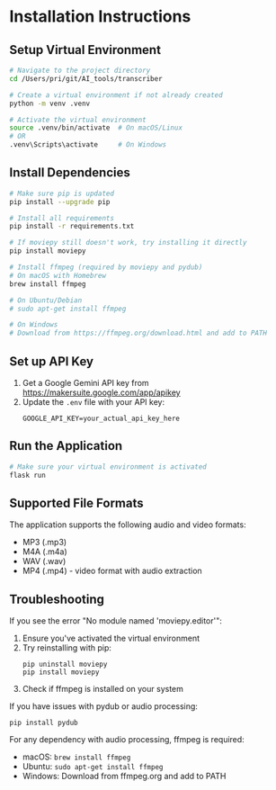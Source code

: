 # Installation Instructions

## Setup Virtual Environment
```bash
# Navigate to the project directory
cd /Users/pri/git/AI_tools/transcriber

# Create a virtual environment if not already created
python -m venv .venv

# Activate the virtual environment
source .venv/bin/activate  # On macOS/Linux
# OR
.venv\Scripts\activate     # On Windows
```

## Install Dependencies
```bash
# Make sure pip is updated
pip install --upgrade pip

# Install all requirements
pip install -r requirements.txt

# If moviepy still doesn't work, try installing it directly
pip install moviepy

# Install ffmpeg (required by moviepy and pydub)
# On macOS with Homebrew
brew install ffmpeg

# On Ubuntu/Debian
# sudo apt-get install ffmpeg

# On Windows
# Download from https://ffmpeg.org/download.html and add to PATH
```

## Set up API Key
1. Get a Google Gemini API key from https://makersuite.google.com/app/apikey
2. Update the `.env` file with your API key:
   ```
   GOOGLE_API_KEY=your_actual_api_key_here
   ```

## Run the Application
```bash
# Make sure your virtual environment is activated
flask run
```

## Supported File Formats
The application supports the following audio and video formats:
- MP3 (.mp3)
- M4A (.m4a)
- WAV (.wav)
- MP4 (.mp4) - video format with audio extraction

## Troubleshooting

If you see the error "No module named 'moviepy.editor'":

1. Ensure you've activated the virtual environment
2. Try reinstalling with pip:
   ```
   pip uninstall moviepy
   pip install moviepy
   ```
3. Check if ffmpeg is installed on your system

If you have issues with pydub or audio processing:
```
pip install pydub
```

For any dependency with audio processing, ffmpeg is required:
- macOS: `brew install ffmpeg`
- Ubuntu: `sudo apt-get install ffmpeg`
- Windows: Download from ffmpeg.org and add to PATH
